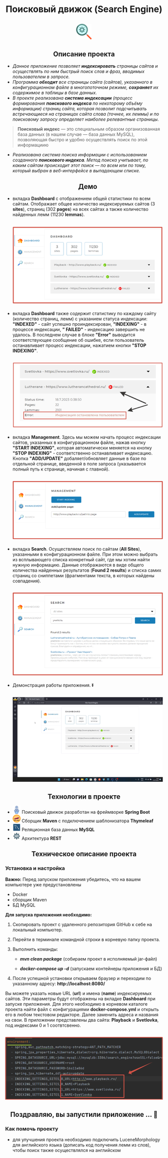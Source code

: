 <h1 align="center">
  Поисковый движок (Search Engine)
</h1>
<h2 align="center">
  <img src="IMG/SearchEngineIcons.png" alt="drawing" width="50"/>
</h2>

<h2 align="center">Описание проекта</h2>

- _Данное приложение позволяет <b>индексировать</b> страницы сайтов и осуществлять по ним быстрый поиск слов и фраз,
  вводимых пользователем в запросе._
- _Программа <b>обходит</b> все страницы сайта (сайтов), указанного в конфигурационном файле в многопоточном режиме, <b>
  сохраняет</b> их содержимое в таблицы в базе данных._
- _В проекте реализована <b>система индексации</b> (процесс формирования <b>поискового индекса</b> по некоторому объёму
  информации) страниц сайта, которая позволит подсчитывать встречающиеся на страницах сайта слова (точнее, их леммы) и
  по поисковому запросу определяет наиболее релевантные страницы._

> <b>Поисковый индекс</b> — это специальным образом организованная база данных (в нашем случае — база данных MySQL),
> позволяющая быстро и удобно осуществлять поиск по этой информациию

- _Реализована система поиска информации с использованием созданного <b>поискового индекса</b>. Метод поиска учитывает,
  по каким сайтам происходит этот поиск — по всем или по тому, который выбран в веб-интерфейсе в выпадающем списке._

  <h2 align="center">Демо</h2>

- вкладка <b>Dashboard</b> с отображением общей статистики по всем сайтам. Отображает общее количество индексируемых
  сайтов (3 <b>sites</b>), страниц (302 <b>pages</b>) на всех сайтах а также количество найденных лемм (11230 <b>
  lemmas</b>).

  <h2 align="center">
    <img src="IMG/DashboardNewSize.png">
  </h2>

- вкладка <b>Dashboard</b> также содержит статистику по каждому сайту (количество страниц, лемм) с указанием статуса
  индексации: <b>"INDEXED"</b> - сайт успешно проиндексирован, <b>"INDEXING"</b> - в процессе индексации, <b>"
  FAILED"</b> - индексацию завершить не удалось. В последнем случае в блоке <b>"Error"</b> выводится соответствующее
  сообщение об ошибке, если пользователь останавливает процесс индексации, нажатием кнопки <b>"STOP INDEXING"</b>.

  <h2 align="center">
    <img src="IMG/DashBoardWithSingleStatistics.png">
  </h2>

- вкладка <b>Management</b>. Здесь мы можем начать процесс индексации сайтов, указанных в конфигурационном файле, нажав
  кнопку <b>"START INDEXING"</b>, которая автоматически меняется на кнопку <b>"STOP INDEXING"</b> - соответственно
  останавливает индексацию. Кнопка <b>"ADD/UPDATE"</b> добаляет/обновляет данные в базе по отдельной странице, введенной
  в поле запроса (указывается полный путь к странице, начиная с главной).

  <h2 align="center">
    <img src="IMG/Management.png">
  </h2>

- вкладка <b>Search</b>. Осуществляем поиск по сайтам (<b>All Sites</b>), указанными в конфигурационном файле. При этом
  можно выбрать из всплывающего списка конкретный сайт, где мы хотим найти нужную информацию. Данные отображаются в виде
  общего количества найденных результатов (<b>Found 2 results</b>) и списка самих страниц со сниппетами (фрагментами
  текста, в которых найдены совпадения).

  <h2 align="center">
    <img src="IMG/Search.png">
  </h2>

- Демонстрация работы приложения.
  ⏬

   <h2 align="center">
    <img src="IMG/FinalGifVideo.gif">
  </h2>

<h2 align="center">Технологии в проекте</h2>

- <img src="IMG/nature_spring.png" alt="drawing" width="25"/> Поисковый движок разработан на фреймворке <b>Spring Boot</b>
- <img src="IMG/maven.png" alt="drawing" width="25"/> Сборщик <b>Maven</b> с подключением шаблонизатора <b>Thymeleaf</b>
- <img src="IMG/mysqlworkbench.png" alt="drawing" width="25"/> Реляционная база данных <b>MySQL</b>
- <img src="IMG/restApi.png" alt="drawing" width="25"/> Архитектура <b>REST</b>

<h2 align="center">Техническое описание проекта</h2>

### Установка и настройка

<b>Важно:</b> Перед запуском приложения убедитесь, что на вашем компьютере уже предустановлены

- Docker
- сборщик Maven
- БД MySQL

<b>Для запуска приложения необходимо:</b>

1. Скопировать проект с удаленного репозитория GitHub к себе на локальный компьютер.
2. Перейти в терминале командной строки в корневую папку проекта.
3. Выполнить команды:
    - <b><i>mvn clean package</i></b> (собираем проект в исполняемый jar-файл)

    - <b><i>docker-compose up -d</i></b> (запускаем контейнеры приложения и БД)

4. После успешной установки открываем браузер и переходим по указанному адресу: <b>http://localhost:8080/</b>

Вы можете указать новые URL (<b>url</b>) и имена (<b>name</b>) индексируемых сайтов. Эти параметры будут отображены на
вкладке <b>Dashboard</b> при запуске приложения.
Для этого необходимо в корневом каталоге проекта найти файл с конфигурациями <b>docker-compose.yml</b> и открыть его в
любом текстовом редакторе. Далее заменить адреса и названия на свои. В приложении представлены два сайта: <b>
Playback</b> и <b>Svetlovka</b>,
под индексами 0 и 1 соотвтсвенно.
<h2 align="center">
<img src="IMG/Changing_sites.png">
</h2>

<h2 align="center">Поздравляю, вы запустили приложение ... 🙂 </h2>

### Как помочь проекту

- для улучшения проекта необходимо подключить LuceneMorphology для английского языка (дописать код получения лемм из
  слов), чтобы поиск также осуществлялся на английском
